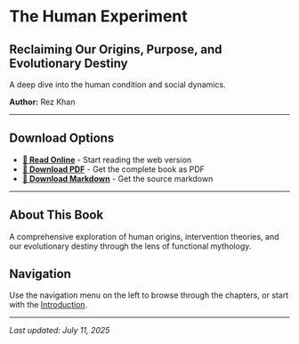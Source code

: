 # The Human Experiment

## Reclaiming Our Origins, Purpose, and Evolutionary Destiny

A deep dive into the human condition and social dynamics.

**Author:** Rez Khan

---

## Download Options

- **[📖 Read Online](the-human-experiment.md)** - Start reading the web version
- **[📄 Download PDF](downloads/30_The_Human_Experiment.pdf)** - Get the complete book as PDF
- **[📝 Download Markdown](downloads/30_The_Human_Experiment.md)** - Get the source markdown

---

## About This Book

A comprehensive exploration of human origins, intervention theories, and our evolutionary destiny through the lens of functional mythology.

## Navigation

Use the navigation menu on the left to browse through the chapters, or start with the [Introduction](the-human-experiment.md).

---

*Last updated: July 11, 2025*
